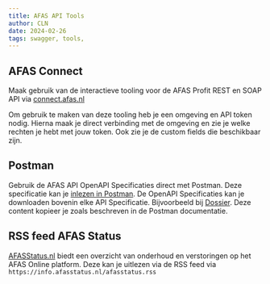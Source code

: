```yaml
---
title: AFAS API Tools
author: CLN
date: 2024-02-26
tags: swagger, tools,
---
```


## AFAS Connect

Maak gebruik van de interactieve tooling voor de AFAS Profit REST en SOAP API via [connect.afas.nl](https://connect.afas.nl/)

Om gebruik te maken van deze tooling heb je een omgeving en API token nodig. Hierna maak je direct verbinding met de omgeving en zie je welke rechten je hebt met jouw token. Ook zie je de custom fields die beschikbaar zijn.

## Postman

Gebruik de AFAS API OpenAPI Specificaties direct met Postman. Deze specificatie kan je [inlezen in Postman](https://learning.postman.com/docs/integrations/available-integrations/working-with-openAPI/). De OpenAPI Specificaties kan je downloaden bovenin elke API Specificatie. Bijvoorbeeld bij [Dossier](https://docs.afas.help/apidoc/nl/Organisaties%20en%20personen). Deze content kopieer je zoals beschreven in de Postman documentatie.

## RSS feed AFAS Status

[AFASStatus.nl](https://afasstatus.nl/) biedt een overzicht van onderhoud en verstoringen op het AFAS Online platform. Deze kan je uitlezen via de RSS feed via `https://info.afasstatus.nl/afasstatus.rss`
